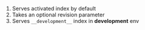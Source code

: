 1. Serves activated index by default
1. Takes an optional revision parameter
1. Serves `__development__` index in **development** env

